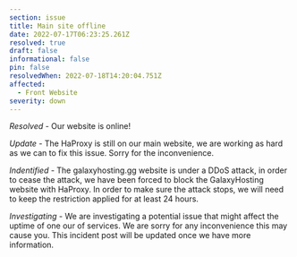 ```yaml
---
section: issue
title: Main site offline
date: 2022-07-17T06:23:25.261Z
resolved: true
draft: false
informational: false
pin: false
resolvedWhen: 2022-07-18T14:20:04.751Z
affected:
  - Front Website
severity: down
---
```

*Resolved -* Our website is online!

*Update -* The HaProxy is still on our main website, we are working as hard as we can to fix this issue. Sorry for the inconvenience.

*Indentified -* The galaxyhosting.gg website is under a DDoS attack, in order to cease the attack, we have been forced to block the GalaxyHosting website with HaProxy. In order to make sure the attack stops, we will need to keep the restriction applied for at least 24 hours.

*Investigating* - We are investigating a potential issue that might affect the uptime of one our of services. We are sorry for any inconvenience this may cause you. This incident post will be updated once we have more information.
